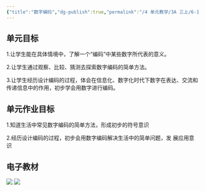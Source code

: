 ```yaml
---
{"title":"数字编码","dg-publish":true,"permalink":"/4 单元教学/3A 三上/6-1 数字编码/","dgPassFrontmatter":true,"noteIcon":""}
---
```



## 单元目标

1.让学生能在具体情境中，了解一个“编码”中某些数字所代表的意义。

2.让学生通过观察、比较、猜测去探索数字编码的简单方法。

3.让学生经历设计编码的过程，体会在信息化、数字化时代下数字在表达、交流和传递信息中的作用，初步学会用数字进行编码。

## 单元作业目标

1.知道生活中常见数字编码的简单方法，形成初步的符号意识

2.经历设计编码的过程，初步会用数字编码解决生活中的简单问题，发 展应用意识

## 电子教材

<p class="grid-4">
	<img loading="lazy" decoding="async" src="https://book.pep.com.cn/1221001301141/files/mobile/83.jpg">
	<img loading="lazy" decoding="async" src="https://book.pep.com.cn/1221001301141/files/mobile/84.jpg">
</p>
